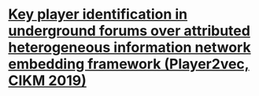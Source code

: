 # [Key player identification in underground forums over attributed heterogeneous information network embedding framework (Player2vec, CIKM 2019)](https://drive.google.com/file/d/18xg9TFNUG-_ZEP5Cwn_WvUF8xDXvdyrf/view?usp=drivesdk)
